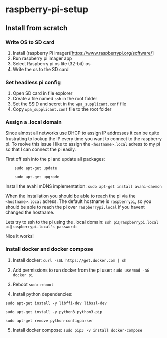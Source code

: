 # raspberry-pi-setup

## Install from scratch

### Write OS to SD card

1. Install (raspberry Pi imager)[https://www.raspberrypi.org/software/]
2. Run raspberry pi imager app
3. Select Raspberry pi os lite (32-bit) os
4. Write the os to the SD card

### Set headless pi config

1. Open SD card in file explorer
2. Create a file named `ssh` in the root folder
3. Set the SSID and secret in the `wpa_supplicant.conf` file
4. Copy `wpa_supplicant.conf` file to the root folder

### Assign a .local domain

Since almost all networks use DHCP to assign IP addresses it can be quite frustrating to lookup the IP every time you want to connect to the raspberry pi. To reolve this issue I like to assign the `<hostname>.local` adress to my pi so that I can connect the pi easily.

First off ssh into the pi and update all packages:

```
    sudo apt-get update

    sudo apt-get upgrade
```

Install the avahi mDNS implementation:
`sudo apt-get install avahi-daemon`

When the installation you should be able to reach the pi via the `<hostname>.local` adress. The default hostname is `raspberrypi`, so you should be able to reach the pi over `raspberrypi.local` if you havent changed the hostname.

Lets try to ssh to the pi using the .local domain:
`ssh pi@raspberrypi.local`
`pi@raspberrypi.local's password:`

Nice it works!

### Install docker and docker compose

1. Install docker:
   `curl -sSL https://get.docker.com | sh`

2. Add permissions to run docker from the pi user:
   `sudo usermod -aG docker pi`

3. Reboot
   `sudo reboot`

4. Install python dependencies:

```
sudo apt-get install -y libffi-dev libssl-dev

sudo apt-get install -y python3 python3-pip

sudo apt-get remove python-configparser
```

5. Install docker compose:
   `sudo pip3 -v install docker-compose`
